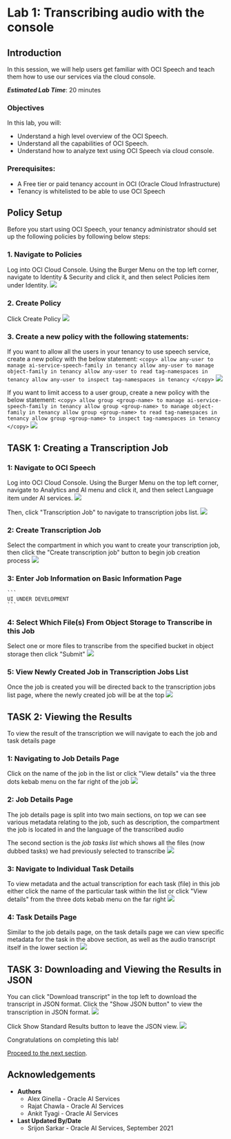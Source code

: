 # Lab 1: Transcribing audio with the console

## Introduction
In this session, we will help users get familiar with OCI Speech and teach them how to use our services via the cloud console.

***Estimated Lab Time***: 20 minutes

### Objectives

In this lab, you will:
- Understand a high level overview of the OCI Speech.
- Understand all the capabilities of OCI Speech.
- Understand how to analyze text using OCI Speech via cloud console.

### Prerequisites:
- A Free tier or paid tenancy account in OCI (Oracle Cloud Infrastructure)
- Tenancy is whitelisted to be able to use OCI Speech

## **Policy Setup**

Before you start using OCI Speech, your tenancy administrator should set up the following policies by following below steps:

### 1. Navigate to Policies
Log into OCI Cloud Console. Using the Burger Menu on the top left corner, navigate to Identity & Security and click it, and then select Policies item under Identity.
    ![](./images/policy1.png " ")


### 2. Create Policy
Click Create Policy
    ![](./images/policy2.png " ")


### 3. Create a new policy with the following statements:

If you want to allow all the users in your tenancy to use speech service, create a new policy with the below statement:
    ```
    <copy>
    allow any-user to manage ai-service-speech-family in tenancy
    allow any-user to manage object-family in tenancy
    allow any-user to read tag-namespaces in tenancy
    allow any-user to inspect tag-namespaces in tenancy
    </copy>
    ```
    ![](./images/any-user-policy.png " ")


If you want to limit access to a user group, create a new policy with the below statement:
    ```
    <copy>
    allow group <group-name> to manage ai-service-speech-family in tenancy
    allow group <group-name> to manage object-family in tenancy
    allow group <group-name> to read tag-namespaces in tenancy
    allow group <group-name> to inspect tag-namespaces in tenancy
    </copy>
    ```
    ![](./images/group-name-policy.png " ")

## **TASK 1:** Creating a Transcription Job

### 1: Navigate to OCI Speech

Log into OCI Cloud Console. Using the Burger Menu on the top left corner, navigate to Analytics and AI menu and click it, and then select Language item under AI services.
    ![](./images/navigate-to-ai-speech-menu.png " ")

Then, click "Transcription Job" to navigate to transcription jobs list.
    ![](./images/click-Transcription-Job.png " ")

### 2: Create Transcription Job

Select the compartment in which you want to create your transcription job, then
click the "Create transcription job" button to begin job creation process
    ![](./images/create-transcription-job.png " ")    

### 3: Enter Job Information on Basic Information Page

    ```
    UI UNDER DEVELOPMENT
    ```

### 4: Select Which File(s) From Object Storage to Transcribe in this Job

Select one or more files to transcribe from the specified bucket in object storage then click "Submit"
    ![](./images/select-files.png " ")

### 5: View Newly Created Job in Transcription Jobs List

Once the job is created you will be directed back to the transcription jobs list page, where the newly created job will be at the top
    ![](./images/new-job-in-list.png " ")

## **TASK 2:** Viewing the Results

To view the result of the transcription we will navigate to each the job and task details page

### 1: Navigating to Job Details Page

Click on the name of the job in the list or click "View details" via the three dots kebab menu on the far right of the job
    ![](./images/navigate-to-job-details-page.png " ")

### 2: Job Details Page

The job details page is split into two main sections, on top we can see various metadata relating to the job, such as description, the compartment the job is located in and the language of the transcribed audio

The second section is the <i>job tasks list</i> which shows all the files (now dubbed tasks) we had previously selected to transcribe
    ![](./images/job-details-page.png " ")

### 3: Navigate to Individual Task Details

To view metadata and the actual transcription for each task (file) in this job either click the name of the particular task within the list or click "View details" from the three dots kebab menu on the far right
    ![](./images/navigate-to-task-details.png " ")

### 4: Task Details Page

Similar to the job details page, on the task details page we can view specific metadata for the task in the above section, as well as the audio transcript itself in the lower section
    ![](./images/task-details-page.png " ")


## **TASK 3:** Downloading and Viewing the Results in JSON

You can click "Download transcript" in the top left to download the transcript in JSON format. Click the "Show JSON button" to view the transcription in JSON format.
    ![](./images/show-JSON-button.png " ")

Click Show Standard Results button to leave the JSON view. 
    ![](./images/show-standard-results.png " ")



Congratulations on completing this lab!

[Proceed to the next section](#next).

## Acknowledgements
* **Authors**
    * Alex Ginella  - Oracle AI Services
    * Rajat Chawla  - Oracle AI Services
    * Ankit Tyagi -  Oracle AI Services
* **Last Updated By/Date**
    * Srijon Sarkar  - Oracle AI Services, September 2021
